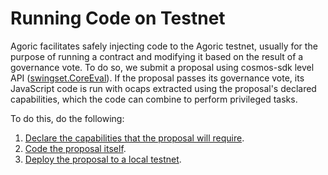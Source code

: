 # Running Code on Testnet

Agoric facilitates safely injecting code to the Agoric testnet, usually for the purpose of running a contract and modifying it based on the result of a governance vote. To do so, we submit a proposal using cosmos-sdk level API ([swingset.CoreEval](https://community.agoric.com/t/blder-dao-governance-using-arbitrary-code-injection-swingset-coreeval/99)). If the proposal passes its governance vote, its JavaScript code is run with ocaps extracted using the proposal's declared capabilities, which the code can combine to perform privileged tasks.

To do this, do the following:

1. [Declare the capabilities that the proposal will require](./permissions.md).
2. [Code the proposal itself](./proposal.md).
3. [Deploy the proposal to a local testnet](./local-testnet.md).



